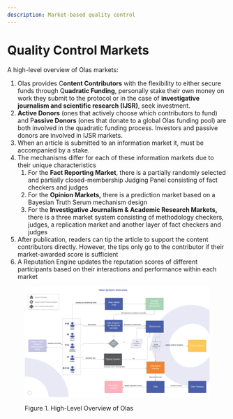 ```yaml
---
description: Market-based quality control
---
```


# Quality Control Markets

A high-level overview of Olas markets:

1. Olas provides C**ontent Contributors** with the flexibility to either secure funds through Q**uadratic Funding**, personally stake their own money on work they submit to the protocol or in the case of **investigative journalism and scientific research (IJSR)**, seek investment.&#x20;
2. **Active Donors** (ones that actively choose which contributors to fund) and P**assive Donors** (ones that donate to a global Olas funding pool) are both involved in the quadratic funding process. Investors and passive donors are involved in IJSR markets.&#x20;
3. When an article is submitted to an information market it, must be accompanied by a stake.
4. The mechanisms differ for each of these information markets due to their unique characteristics
   1. For the **Fact Reporting Market**, there is a partially randomly selected and partially closed-membership Judging Panel consisting of fact checkers and judges
   2. For the **Opinion Markets,** there is a prediction market based on a Bayesian Truth Serum mechanism design
   3. For the **Investigative Journalism & Academic Research Markets,** there is a three market system consisting of methodology checkers, judges, a replication market and another layer of fact checkers and judges
5. After publication, readers can tip the article to support the content contributors directly. However, the tips only go to the contributor if their market-awarded score is sufficient&#x20;
6. A Reputation Engine updates the reputation scores of different participants based on their interactions and performance within each market

<figure><img src="../../.gitbook/assets/All the diagrams (1).png" alt=""><figcaption><p>Figure 1. High-Level Overview of Olas</p></figcaption></figure>
